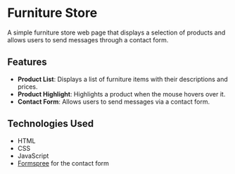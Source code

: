 # Furniture Store

A simple furniture store web page that displays a selection of products and allows users to send messages through a contact form.

## Features

- **Product List**: Displays a list of furniture items with their descriptions and prices.
- **Product Highlight**: Highlights a product when the mouse hovers over it.
- **Contact Form**: Allows users to send messages via a contact form.

## Technologies Used

- HTML
- CSS
- JavaScript
- [Formspree](https://formspree.io/) for the contact form
